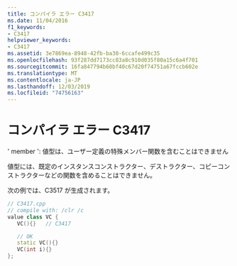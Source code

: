 ```yaml
---
title: コンパイラ エラー C3417
ms.date: 11/04/2016
f1_keywords:
- C3417
helpviewer_keywords:
- C3417
ms.assetid: 3e7869ea-8948-42fb-ba30-6ccafe499c35
ms.openlocfilehash: 93f287dd7173cc83a8c910d035f80a15c6a4f701
ms.sourcegitcommit: 16fa847794b60bf40c67d20f74751a67fccb602e
ms.translationtype: MT
ms.contentlocale: ja-JP
ms.lasthandoff: 12/03/2019
ms.locfileid: "74756163"
---
```

# <a name="compiler-error-c3417"></a>コンパイラ エラー C3417

' member ': 値型は、ユーザー定義の特殊メンバー関数を含むことはできません

値型には、既定のインスタンスコンストラクター、デストラクター、コピーコンストラクターなどの関数を含めることはできません。

次の例では、C3517 が生成されます。

```cpp
// C3417.cpp
// compile with: /clr /c
value class VC {
   VC(){}   // C3417

   // OK
   static VC(){}
   VC(int i){}
};
```
